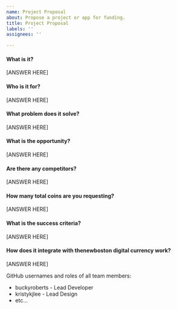 ```yaml
---
name: Project Proposal
about: Propose a project or app for funding.
title: Project Proposal
labels: ''
assignees: ''

---
```


#### What is it?
[ANSWER HERE]

#### Who is it for?
[ANSWER HERE]

#### What problem does it solve?
[ANSWER HERE]

#### What is the opportunity?
[ANSWER HERE]

#### Are there any competitors?
[ANSWER HERE]

#### How many total coins are you requesting?
[ANSWER HERE]

#### What is the success criteria?
[ANSWER HERE]

#### How does it integrate with thenewboston digital currency work?
[ANSWER HERE]

GitHub usernames and roles of all team members:
- buckyroberts - Lead Developer
- kristykjlee - Lead Design
- etc...
